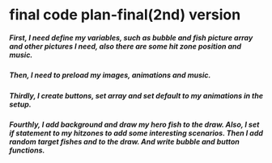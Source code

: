 
# final code plan-final(2nd) version
##### First, I need define my variables, such as bubble and fish picture array and other pictures I need, also there are some hit zone position and music.

##### Then, I need to preload my images, animations and music.

##### Thirdly, I create buttons, set array and set default to my animations in the setup.

##### Fourthly, I add background and draw my hero fish to the draw. Also, I set if statement to my hitzones to add some interesting scenarios. Then I add random target fishes and to the draw. And write bubble and button functions.